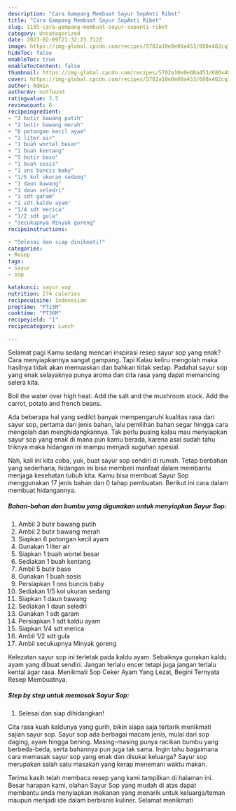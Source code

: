```yaml
---
description: "Cara Gampang Membuat Sayur SopAnti Ribet"
title: "Cara Gampang Membuat Sayur SopAnti Ribet"
slug: 1195-cara-gampang-membuat-sayur-sopanti-ribet
category: Uncategorized
date: 2023-02-09T21:32:23.712Z
image: https://img-global.cpcdn.com/recipes/5702a10e0e08a453/680x482cq70/sayur-sop-foto-resep-utama.jpg
hideToc: false
enableToc: true
enableTocContent: false
thumbnail: https://img-global.cpcdn.com/recipes/5702a10e0e08a453/680x482cq70/sayur-sop-foto-resep-utama.jpg
cover: https://img-global.cpcdn.com/recipes/5702a10e0e08a453/680x482cq70/sayur-sop-foto-resep-utama.jpg
author: Admin
authorAv: notfound
ratingvalue: 3.5
reviewcount: 8
recipeingredient:
- "3 butir bawang putih"
- "2 butir bawang merah"
- "6 potongan kecil ayam"
- "1 liter air"
- "1 buah wortel besar"
- "1 buah kentang"
- "5 butir baso"
- "1 buah sosis"
- "1 ons buncis baby"
- "1/5 kol ukuran sedang"
- "1 daun bawang"
- "1 daun seledri"
- "1 sdt garam"
- "1 sdt kaldu ayam"
- "1/4 sdt merica"
- "1/2 sdt gula"
- "secukupnya Minyak goreng"
recipeinstructions:

- "Selesai dan siap dinikmati!"
categories:
- Resep
tags:
- sayur
- sop

katakunci: sayur sop 
nutrition: 274 calories
recipecuisine: Indonesian
preptime: "PT15M"
cooktime: "PT36M"
recipeyield: "1"
recipecategory: Lunch

---
```



Selamat pagi Kamu sedang mencari inspirasi resep sayur sop yang enak? Cara menyiapkannya sangat gampang. Tapi Kalau keliru mengolah maka hasilnya tidak akan memuaskan dan bahkan tidak sedap. Padahal sayur sop yang enak selayaknya punya aroma dan cita rasa yang dapat memancing selera kita.


Boil the water over high heat. Add the salt and the mushroom stock. Add the carrot, potato and french beans.

Ada beberapa hal yang sedikit banyak mempengaruhi kualitas rasa dari sayur sop, pertama dari jenis bahan, lalu pemilihan bahan segar hingga cara mengolah dan menghidangkannya. Tak perlu pusing kalau mau menyiapkan sayur sop yang enak di mana pun kamu berada, karena asal sudah tahu triknya maka hidangan ini mampu menjadi suguhan spesial.


Nah, kali ini kita coba, yuk, buat sayur sop sendiri di rumah. Tetap berbahan yang sederhana, hidangan ini bisa memberi manfaat dalam membantu menjaga kesehatan tubuh kita. Kamu bisa membuat Sayur Sop menggunakan 17 jenis bahan dan 0 tahap pembuatan. Berikut ini cara dalam membuat hidangannya.

<!--inarticleads1-->

##### Bahan-bahan dan bumbu yang digunakan untuk menyiapkan Sayur Sop:

1. Ambil 3 butir bawang putih
1. Ambil 2 butir bawang merah
1. Siapkan 6 potongan kecil ayam
1. Gunakan 1 liter air
1. Siapkan 1 buah wortel besar
1. Sediakan 1 buah kentang
1. Ambil 5 butir baso
1. Gunakan 1 buah sosis
1. Persiapkan 1 ons buncis baby
1. Sediakan 1/5 kol ukuran sedang
1. Siapkan 1 daun bawang
1. Sediakan 1 daun seledri
1. Gunakan 1 sdt garam
1. Persiapkan 1 sdt kaldu ayam
1. Siapkan 1/4 sdt merica
1. Ambil 1/2 sdt gula
1. Ambil secukupnya Minyak goreng


Kelezatan sayur sop ini terletak pada kaldu ayam. Sebaiknya gunakan kaldu ayam yang dibuat sendiri. Jangan terlalu encer tetapi juga jangan terlalu kental agar rasa. Menikmati Sop Ceker Ayam Yang Lezat, Begini Ternyata Resep Membuatnya. 

<!--inarticleads2-->

##### Step by step untuk memasak Sayur Sop:


1. Selesai dan siap dihidangkan!

Cita rasa kuah kaldunya yang gurih, bikin siapa saja tertarik menikmati sajian sayur sop. Sayur sop ada berbagai macam jenis, mulai dari sop daging, ayam hingga bening. Masing-masing punya racikan bumbu yang berbeda-beda, serta bahannya pun juga tak sama. Ingin tahu bagaimana cara memasak sayur sop yang enak dan disukai keluarga? Sayur sop merupakan salah satu masakan yang kerap menemani waktu makan. 

Terima kasih telah membaca resep yang kami tampilkan di halaman ini. Besar harapan kami, olahan Sayur Sop yang mudah di atas dapat membantu anda menyiapkan makanan yang menarik untuk keluarga/teman maupun menjadi ide dalam berbisnis kuliner. Selamat menikmati
